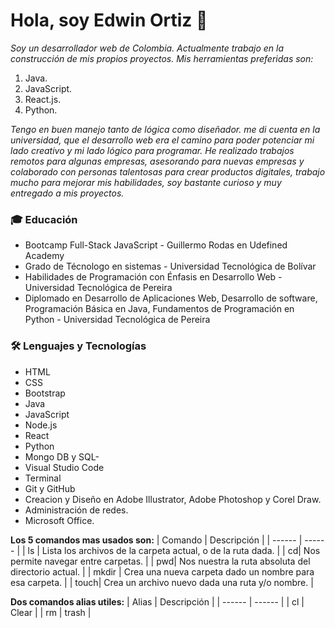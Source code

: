 # Hola, soy Edwin Ortiz 👋

*Soy un desarrollador web de Colombia. Actualmente trabajo en la construcción de mis propios proyectos. Mis herramientas preferidas son:*
1. Java.
2. JavaScript.
3.  React.js.
4. Python.
 
*Tengo en buen manejo tanto de lógica como diseñador. me di cuenta en la universidad, que el desarrollo web era el camino para poder potenciar mi lado creativo y mi lado lógico para programar. He realizado trabajos remotos para algunas empresas, asesorando para nuevas empresas y colaborado con personas talentosas para crear productos digitales, trabajo mucho para mejorar mis habilidades, soy bastante curioso y muy entregado a mis proyectos.*

### 🎓 Educación
- Bootcamp Full-Stack JavaScript - Guillermo Rodas en Udefined Academy
- Grado de Técnologo en sistemas - Universidad Tecnológica de Bolívar
- Habilidades de Programación con Énfasis en Desarrollo Web - Universidad Tecnológica de Pereira
- Diplomado en Desarrollo de Aplicaciones Web, Desarrollo de software, Programación Básica en Java, Fundamentos de Programación en Python - Universidad Tecnológica de Pereira

### 🛠️ Lenguajes y Tecnologías
- HTML
- CSS
- Bootstrap
- Java
- JavaScript
- Node.js
- React
- Python 
- Mongo DB y SQL- 
- Visual Studio Code
- Terminal
- Git y GitHub
- Creacion y Diseño en Adobe Illustrator, Adobe Photoshop y Corel Draw.
- Administración de redes.
- Microsoft Office.

**Los 5 comandos mas usados son:**
| Comando | Descripción |
| ------ | ------ |
| ls | Lista los archivos de la carpeta actual, o de la ruta dada. |
| cd| Nos permite navegar entre carpetas. |
| pwd| Nos nuestra la ruta absoluta del directorio actual. |
| mkdir | Crea una nueva carpeta dado un nombre para esa carpeta. |
| touch| Crea un archivo nuevo dada una ruta y/o nombre. |

**Dos comandos alias utiles:**
| Alias	| Descripción |
| ------ | ------ |
|  cl  |  Clear  |
|  rm  |  trash  |
